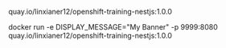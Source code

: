 quay.io/linxianer12/openshift-training-nestjs:1.0.0 

docker run -e DISPLAY_MESSAGE="My Banner"   -p 9999:8080 quay.io/linxianer12/openshift-training-nestjs:1.0.0


